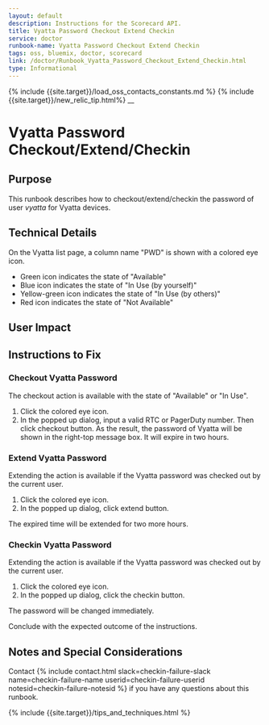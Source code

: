 ```yaml
---
layout: default
description: Instructions for the Scorecard API.
title: Vyatta Password Checkout Extend Checkin
service: doctor
runbook-name: Vyatta Password Checkout Extend Checkin
tags: oss, bluemix, doctor, scorecard
link: /doctor/Runbook_Vyatta_Password_Checkout_Extend_Checkin.html
type: Informational
---
```


{% include {{site.target}}/load_oss_contacts_constants.md %}
{% include {{site.target}}/new_relic_tip.html%}
__

# Vyatta Password Checkout/Extend/Checkin

## Purpose
This runbook describes how to checkout/extend/checkin the password of user _vyatta_ for Vyatta devices.

## Technical Details
On the Vyatta list page, a column name "PWD" is shown with a colored eye icon.

  - Green icon indicates the state of "Available"
  - Blue icon indicates the state of "In Use (by yourself)"
  - Yellow-green icon indicates the state of "In Use (by others)"
  - Red icon indicates the state of "Not Available"

## User Impact

## Instructions to Fix
### Checkout Vyatta Password
The checkout action is available with the state of "Available" or "In Use".

  1. Click the colored eye icon.
  2. In the popped up dialog, input a valid RTC or PagerDuty number. Then click checkout button.
     As the result, the password of Vyatta will be shown in the right-top message box. It will expire in two hours.

### Extend Vyatta Password
Extending the action is available if the Vyatta password was checked out by the current user.

  1. Click the colored eye icon.
  2. In the popped up dialog, click extend button.

The expired time will be extended for two more hours.

### Checkin Vyatta Password
Extending the action is available if the Vyatta password was checked out by the current user.

  1. Click the colored eye icon.
  2. In the popped up dialog, click the checkin button.

The password will be changed immediately.

Conclude with the expected outcome of the instructions.

## Notes and Special Considerations
Contact {% include contact.html slack=checkin-failure-slack name=checkin-failure-name userid=checkin-failure-userid notesid=checkin-failure-notesid %} if you have any questions about this runbook.

{% include {{site.target}}/tips_and_techniques.html %}
